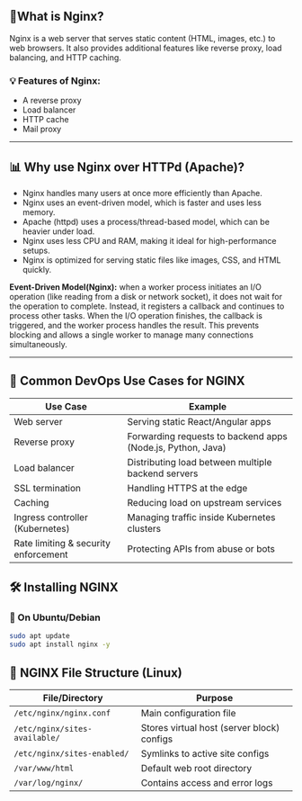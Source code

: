 ## 📘What is Nginx?
Nginx is a web server that serves static content (HTML, images, etc.) to web browsers. It also provides additional features like reverse proxy, load balancing, and HTTP caching.

### 💡 Features of Nginx:
- A reverse proxy
- Load balancer
- HTTP cache
- Mail proxy

---
## 📊 Why use Nginx over HTTPd (Apache)?
- Nginx handles many users at once more efficiently than Apache.
- Nginx uses an event-driven model, which is faster and uses less memory.
- Apache (httpd) uses a process/thread-based model, which can be heavier under load.
- Nginx uses less CPU and RAM, making it ideal for high-performance setups.
- Nginx is optimized for serving static files like images, CSS, and HTML quickly.

**Event-Driven Model(Nginx):**
when a worker process initiates an I/O operation (like reading from a disk or network socket), it does not wait for the operation to complete. Instead, it registers a callback and continues to process other tasks. When the I/O operation finishes, the callback is triggered, and the worker process handles the result. This prevents blocking and allows a single worker to manage many connections simultaneously.

---

## 🧰 Common DevOps Use Cases for NGINX

| Use Case                              | Example                                                                 |
|--------------------------------------|-------------------------------------------------------------------------|
| Web server                           | Serving static React/Angular apps                                      |
| Reverse proxy                        | Forwarding requests to backend apps (Node.js, Python, Java)            |
| Load balancer                        | Distributing load between multiple backend servers                     |
| SSL termination                      | Handling HTTPS at the edge                                             |
| Caching                              | Reducing load on upstream services                                     |
| Ingress controller (Kubernetes)      | Managing traffic inside Kubernetes clusters                            |
| Rate limiting & security enforcement | Protecting APIs from abuse or bots                                     |


## 🛠️ Installing NGINX

### 🐧 On Ubuntu/Debian
```bash
sudo apt update
sudo apt install nginx -y
```
## 📁 NGINX File Structure (Linux)

| File/Directory        | Purpose                                      |
|-----------------------|----------------------------------------------|
| `/etc/nginx/nginx.conf` | Main configuration file                     |
| `/etc/nginx/sites-available/` | Stores virtual host (server block) configs |
| `/etc/nginx/sites-enabled/`   | Symlinks to active site configs         |
| `/var/www/html`       | Default web root directory                   |
| `/var/log/nginx/`     | Contains access and error logs               |

